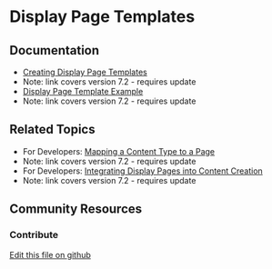 # Display Page Templates

## Documentation

* [Creating Display Page Templates](https://portal.liferay.dev/docs/7-2/user/-/knowledge_base/u/creating-display-pages)
* Note: link covers version 7.2 - requires update
* [Display Page Template Example](https://portal.liferay.dev/docs/7-2/user/-/knowledge_base/u/display-page-template-example)
* Note: link covers version 7.2 - requires update

## Related Topics

* For Developers: [Mapping a Content Type to a Page](https://portal.liferay.dev/docs/7-2/frameworks/-/knowledge_base/f/mapping-a-content-type-to-a-page)
* Note: link covers version 7.2 - requires update
* For Developers: [Integrating Display Pages into Content Creation](https://portal.liferay.dev/docs/7-2/frameworks/-/knowledge_base/f/integrating-display-pages-into-content-creation)
* Note: link covers version 7.2 - requires update

## Community Resources


### Contribute

[Edit this file on github](https://github.com/olafk/controlpanel-documentation-docs/blob/master/md/73en/com_liferay_layout_admin_web_portlet_GroupPagesPortlet/display-page-templates.md)
